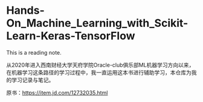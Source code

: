 # Hands-On_Machine_Learning_with_Scikit-Learn-Keras-TensorFlow
This is a reading note.

从2020年进入西南财经大学天府学院Oracle-club俱乐部ML机器学习方向以来，在机器学习这条路径的学习过程中，我一直运用这本书进行辅助学习，本仓库为我的学习记录与笔记。

 原书：https://item.jd.com/12732035.html
